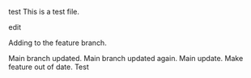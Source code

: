 test This is a test file.

edit

Adding to the feature branch.

Main branch updated.
Main branch updated again.
Main update.
Make feature out of date.
Test
